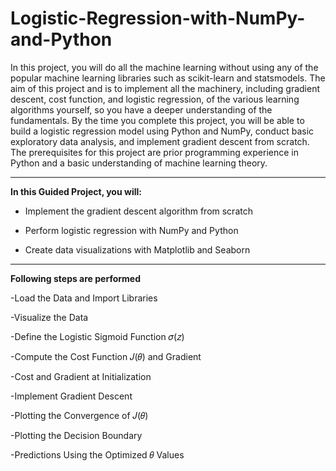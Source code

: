 # Logistic-Regression-with-NumPy-and-Python

In this project, you will do all the machine learning without using any of the popular machine learning libraries such as scikit-learn and statsmodels. The aim of this project and is to implement all the machinery, including gradient descent, cost function, and logistic regression, of the various learning algorithms yourself, so you have a deeper understanding of the fundamentals. By the time you complete this project, you will be able to build a logistic regression model using Python and NumPy, conduct basic exploratory data analysis, and implement gradient descent from scratch. The prerequisites for this project are prior programming experience in Python and a basic understanding of machine learning theory.
 
---


__In this Guided Project, you will:__

- Implement the gradient descent algorithm from scratch

- Perform logistic regression with NumPy and Python

 - Create data visualizations with Matplotlib and Seaborn
---

__Following steps are performed__

-Load the Data and Import Libraries

-Visualize the Data

-Define the Logistic Sigmoid Function 𝜎(𝑧)

-Compute the Cost Function 𝐽(𝜃) and Gradient

-Cost and Gradient at Initialization

-Implement Gradient Descent

-Plotting the Convergence of 𝐽(𝜃)

-Plotting the Decision Boundary

-Predictions Using the Optimized 𝜃 Values
